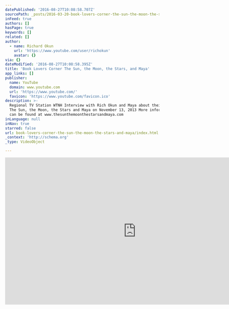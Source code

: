 ```yaml
---
datePublished: '2016-08-27T10:08:58.707Z'
sourcePath: _posts/2016-03-20-book-lovers-corner-the-sun-the-moon-the-stars-and-maya.md
inFeed: true
authors: []
hasPage: true
keywords: []
related: []
author:
  - name: Richard Okun
    url: 'https://www.youtube.com/user/richokun'
    avatar: {}
via: {}
dateModified: '2016-08-27T10:08:58.395Z'
title: 'Book Lovers Corner The Sun, the Moon, the Stars, and Maya'
app_links: []
publisher:
  name: YouTube
  domain: www.youtube.com
  url: 'https://www.youtube.com/'
  favicon: 'https://www.youtube.com/favicon.ico'
description: >-
  Regional TV Station WTNH Interview with Rich Okun and Maya about their book,
  The Sun, the Moon, the Stars and Maya on November 13, 2013 More information
  can be found at www.thesunthemoonthestarsandmaya.com
inLanguage: null
inNav: true
starred: false
url: book-lovers-corner-the-sun-the-moon-the-stars-and-maya/index.html
_context: 'http://schema.org'
_type: VideoObject

---
```

<iframe src="https://cdn.embedly.com/widgets/media.html?src=https%3A%2F%2Fwww.youtube.com%2Fembed%2FQXb3YiHYsFQ%3Ffeature%3Doembed&amp;url=https%3A%2F%2Fwww.youtube.com%2Fwatch%3Fv%3DQXb3YiHYsFQ&amp;image=https%3A%2F%2Fi.ytimg.com%2Fvi%2FQXb3YiHYsFQ%2Fhqdefault.jpg&amp;key=b7d04c9b404c499eba89ee7072e1c4f7&amp;type=text%2Fhtml&amp;schema=youtube" width="854" height="480" scrolling="no" frameborder="0" allowfullscreen="allowfullscreen" style=""></iframe>